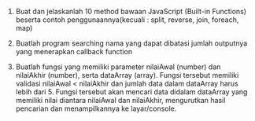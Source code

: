 1. Buat dan jelaskanlah 10 method bawaan JavaScript (Built-in Functions) beserta
contoh penggunaannya(kecuali : split, reverse, join, foreach, map)

2. Buatlah program searching nama yang dapat dibatasi jumlah outputnya yang
menerapkan callback function

3. Buatlah fungsi yang memiliki parameter nilaiAwal (number) dan nilaiAkhir
(number), serta dataArray (array).
Fungsi tersebut memiliki validasi nilaiAwal < nilaiAkhir dan jumlah data dalam
dataArray harus lebih dari 5.
Fungsi tersebut akan mencari data didalam dataArray yang memiliki nilai diantara
nilaiAwal dan nilaiAkhir, mengurutkan hasil pencarian dan menampilkannya ke
layar/console.